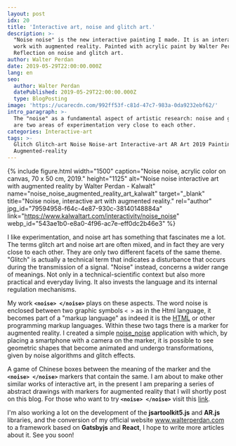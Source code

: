 ```yaml
---
layout: post
idx: 20
title: 'Interactive art, noise and glitch art.'
description: >-
  "Noise noise" is the new interactive painting I made. It is an interactive
  work with augmented reality. Painted with acrylic paint by Walter Perdan.
  Reflection on noise and glitch art.
author: Walter Perdan
date: 2019-05-29T22:00:00.000Z
lang: en
seo:
  author: Walter Perdan
  datePublished: 2019-05-29T22:00:00.000Z
  type: BlogPosting
image: 'https://ucarecdn.com/992ff53f-c81d-47c7-983a-0da9232ebf62/'
intro_paragraph: >-
  The "noise" as a fundamental aspect of artistic research: noise and glitch art
  are two areas of experimentation very close to each other.
categories: Interactive-art
tags: >-
  Glitch Glitch-art Noise Noise-art Interactive-art AR Art 2019 Painting Acrylic
  Augmented-reality
---
```

{% include figure.html width="1500" caption="Noise noise, acrylic color on canvas, 70 x 50 cm, 2019." height="1125" alt="Noise noise interactive art with augmented reality by Walter Perdan - Kalwalt" name="noise_noise_augmented_reality_art_kalwalt" target="_blank" title="Noise noise, interactive art with augmented reality." rel="author" jpg_id="79594958-f64c-4e87-930c-38140148884a" link="https://www.kalwaltart.com/interactivity/noise_noise" webp_id="543ae1b0-e8a0-4f96-ac7e-eff0dc2b46e3" %}

I like experimentation, and noise art has something that fascinates me a lot. The terms glitch art and noise art are often mixed, and in fact they are very close to each other. They are only two different facets of the same theme. "Glitch" is actually a technical term that indicates a disturbance that occurs during the transmission of a signal. "Noise" instead,  concerns a wider range of meanings. Not only in a technical-scientific context but also more practical and everyday living. It also invests the language and its internal regulation mechanisms.

My work **`<noise> </noise>`** plays on these aspects. The word noise is enclosed between two graphic symbols `< >` as in the Html language, it becomes part of a "markup language" as indeed it is the [HTML](https://en.wikipedia.org/wiki/HTML) or other programming markup languages. Within these two tags there is a marker for augmented reality. I created a simple [noise_noise](https://www.kalwaltart.com/interactivity/noise_noise) application with which, by placing a smartphone with a camera on the marker, it is possible to see geometric shapes that become animated and undergo transformations, given by noise algorithms and glitch effects.

A game of Chinese boxes between the meaning of the marker and the **`<noise> </noise>`** markers that contain the same. I am about to make other similar works of interactive art, in the present I am preparing a series of abstract drawings with markers for augmented reality that I will shortly post on this blog. For those who want to try **`<noise> </noise>`** visit this [link](https://www.kalwaltart.com/interactivity/noise_noise).

I'm also working a lot on the development of the **jsartoolkit5.js** and **AR.js** libraries, and the conversion of my official website www.walterperdan.com to a framework based on **Gatsbyjs** and **React**, I hope to write more articles about it. See you soon!
